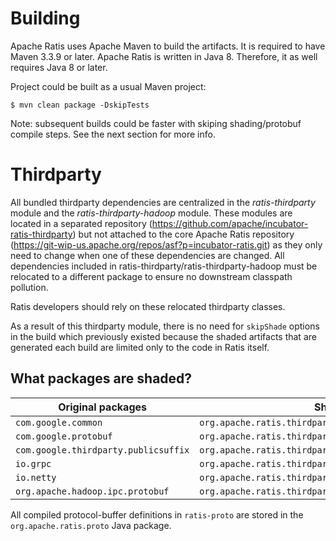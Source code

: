 <!--
  Licensed under the Apache License, Version 2.0 (the "License");
  you may not use this file except in compliance with the License.
  You may obtain a copy of the License at

   http://www.apache.org/licenses/LICENSE-2.0

  Unless required by applicable law or agreed to in writing, software
  distributed under the License is distributed on an "AS IS" BASIS,
  WITHOUT WARRANTIES OR CONDITIONS OF ANY KIND, either express or implied.
  See the License for the specific language governing permissions and
  limitations under the License. See accompanying LICENSE file.
-->

# Building

Apache Ratis uses Apache Maven to build the artifacts.
It is required to have Maven 3.3.9 or later.
Apache Ratis is written in Java 8.
Therefore, it as well requires Java 8 or later.

Project could be built as a usual Maven project:

```
$ mvn clean package -DskipTests
```

Note: subsequent builds could be faster with skiping shading/protobuf compile steps.
See the next section for more info.

# Thirdparty

All bundled thirdparty dependencies are centralized in the *ratis-thirdparty* module
and the *ratis-thirdparty-hadoop* module.
These modules are located in a separated repository (https://github.com/apache/incubator-ratis-thirdparty)
but not attached to the core Apache Ratis repository (https://git-wip-us.apache.org/repos/asf?p=incubator-ratis.git)
as they only need to change when one of these dependencies are changed.
All dependencies included in ratis-thirdparty/ratis-thirdparty-hadoop
must be relocated to a different package to ensure no downstream classpath pollution.

Ratis developers should rely on these relocated thirdparty classes.

As a result of this thirdparty module, there is no need for `skipShade` options in the
build which previously existed because the shaded artifacts that are generated each
build are limited only to the code in Ratis itself.

## What packages are shaded?

| Original packages                   | Shaded packages                                                  |
| ------------------------------------|------------------------------------------------------------------|
| `com.google.common`                 | `org.apache.ratis.thirdparty.com.google.common`                  |
| `com.google.protobuf`               | `org.apache.ratis.thirdparty.com.google.protobuf`                |
| `com.google.thirdparty.publicsuffix`| `org.apache.ratis.thirdparty.com.google.thirdparty.publicsuffix` |
| `io.grpc`                           | `org.apache.ratis.thirdparty.io.grpc`                            |
| `io.netty`                          | `org.apache.ratis.thirdparty.io.netty`                           |
| `org.apache.hadoop.ipc.protobuf`    | `org.apache.ratis.thirdparty.org.apache.hadoop.ipc.protobuf`     |

All compiled protocol-buffer definitions in `ratis-proto` are stored in the
`org.apache.ratis.proto` Java package.
